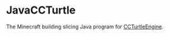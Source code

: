 # JavaCCTurtle

The Minecraft building slicing Java program for [CCTurtleEngine](https://github.com/MaximPixel/CCTurtleEngine).
